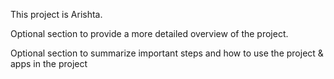 
This project is Arishta.


Optional section to provide a more detailed overview of the project.


Optional section to summarize important steps and how to use the project & apps in the project

